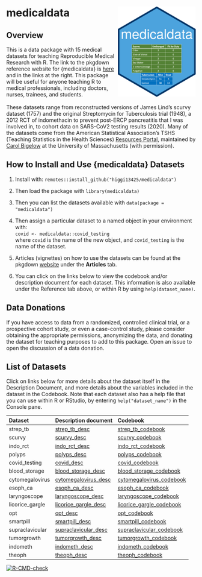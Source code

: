 
<!-- README.md is generated from README.Rmd. Please edit that file -->

# medicaldata <img src='man/figures/hex-medicaldata.png' align="right" height="240">

## Overview

This is a data package with 15 medical datasets for teaching
Reproducible Medical Research with R. The link to the pkgdown reference
website for {medicaldata} is
[here](https://higgi13425.github.io/medicaldata/) and in the links at
the right. This package will be useful for anyone teaching R to medical
professionals, including doctors, nurses, trainees, and students. <br>
<br> These datasets range from reconstructed versions of James Lind’s
scurvy dataset (1757) and the original Streptomycin for Tuberculosis
trial (1948), a 2012 RCT of indomethacin to prevent post-ERCP
pancreatitis that I was involved in, to cohort data on SARS-CoV2 testing
results (2020). Many of the datasets come from the American Statistical
Association’s TSHS (Teaching Statistics in the Health Sciences)
[Resources Portal](https://www.causeweb.org/tshs/category/dataset/),
maintained by [Carol
Bigelow](https://www.umass.edu/sphhs/person/carol-bigelow) at the
University of Massachusetts (with permission).

## How to Install and Use {medicaldata} Datasets

1.  Install with: `remotes::install_github("higgi13425/medicaldata")`  

2.  Then load the package with `library(medicaldata)`  

3.  Then you can list the datasets available with
    `data(package = "medicaldata")`

4.  Then assign a particular dataset to a named object in your
    environment with: <br> `covid <- medicaldata::covid_testing` <br>
    where `covid` is the name of the new object, and `covid_testing` is
    the name of the dataset.<br>

5.  Articles (vignettes) on how to use the datasets can be found at the
    pkgdown [website](https://higgi13425.github.io/medicaldata/) under
    the **Articles** tab.

6.  You can click on the links below to view the codebook and/or
    description document for each dataset. This information is also
    available under the Reference tab above, or within R by using
    `help(dataset_name)`. <br>

## Data Donations

If you have access to data from a randomized, controlled clinical trial,
or a prospective cohort study, or even a case-control study, please
consider obtaining the appropriate permissions, anonymizing the data,
and donating the dataset for teaching purposes to add to this package.
Open an issue to open the discussion of a data donation.

## List of Datasets

Click on links below for more details about the dataset itself in the
Description Document, and more details about the variables included in
the dataset in the Codebook. Note that each dataset also has a help file
that you can use within R or RStudio, by entering `help("dataset_name")`
in the Console pane.

| Dataset          | Description document                                                                                            | Codebook                                                                                                          |
|:-----------------|:----------------------------------------------------------------------------------------------------------------|:------------------------------------------------------------------------------------------------------------------|
| strep\_tb        | [strep\_tb\_desc](https://github.com/higgi13425/medicaldata/blob/master/man/description_docs/strep_tb_desc.pdf) | [strep\_tb\_codebook](https://github.com/higgi13425/medicaldata/blob/master/man/codebooks/strep_tb_codebook.pdf)  |
| scurvy           | [scurvy\_desc](https://github.com/higgi13425/medicaldata/blob/master/man/description_docs/scurvy_desc.pdf)      | [scurvy\_codebook](https://github.com/higgi13425/medicaldata/blob/master/man/codebooks/scurvy_codebook.pdf)       |
| indo\_rct        | [indo\_rct\_desc](https://github.com/higgi13425/medicaldata/blob/master/man/description_docs/indo_rct_desc.pdf) | [indo\_rct\_codebook](https://github.com/higgi13425/medicaldata/blob/master/man/codebooks/indo_rct_codebook.pdf)  |
| polyps           | [polyps\_desc](https://github.com/higgi13425/medicaldata/blob/master/man/description_docs/polyps_desc.pdf)      | [polyps\_codebook](https://github.com/higgi13425/medicaldata/blob/master/man/codebooks/polyps_codebook.pdf)       |
| covid\_testing   | [covid\_desc](https://github.com/higgi13425/medicaldata/blob/master/man/description_docs/covid_desc.pdf)        | [covid\_codebook](https://github.com/higgi13425/medicaldata/blob/master/man/codebooks/covid_testing_codebook.pdf) |
| blood\_storage   | [blood\_storage\_desc](https://www.causeweb.org/tshs/datasets/Blood%20Storage%20Dataset%20Introduction.pdf)     | [blood\_storage\_codebook](https://www.causeweb.org/tshs/datasets/Blood%20Storage%20Data%20Dictionary.pdf)        |
| cytomegalovirus  | [cytomegalovirus\_desc](https://www.causeweb.org/tshs/datasets/Cytomegalovirus%20Dataset%20Introduction.pdf)    | [cytomegalovirus\_codebook](https://www.causeweb.org/tshs/datasets/Cytomegalovirus%20Data%20Dictionary.pdf)       |
| esoph\_ca        | [esoph\_ca\_desc](https://github.com/higgi13425/medicaldata/blob/master/man/description_docs/esoph_ca_desc.pdf) | [esoph\_ca\_codebook](https://github.com/higgi13425/medicaldata/blob/master/man/codebooks/esoph_ca_codebook.pdf)  |
| laryngoscope     | [laryngoscope\_desc](https://www.causeweb.org/tshs/datasets/Laryngoscope%20Dataset%20Introduction.pdf)          | [laryngoscope\_codebook](https://www.causeweb.org/tshs/datasets/Laryngoscope%20Data%20Dictionary.pdf)             |
| licorice\_gargle | [licorice\_gargle\_desc](https://www.causeweb.org/tshs/datasets/Licorice%20Gargle%20Dataset%20Introduction.pdf) | [licorice\_gargle\_codebook](https://www.causeweb.org/tshs/datasets/Licorice%20Gargle%20Data%20Dictionary.pdf)    |
| opt              | [opt\_desc](https://www.causeweb.org/tshs/datasets/OPT_Dataset_Introduction.pdf)                                | [opt\_codebook](https://www.causeweb.org/tshs/datasets/OPT_Data_Dictionary.pdf)                                   |
| smartpill        | [smartpill\_desc](https://www.causeweb.org/tshs/datasets/Smart%20Pill%20Dataset%20Introduction.pdf)             | [smartpill\_codebook](https://www.causeweb.org/tshs/datasets/Smart%20Pill%20Data%20Dictionary.pdf)                |
| supraclavicular  | [supraclavicular\_desc](https://www.causeweb.org/tshs/datasets/Supraclavicular%20Dataset%20Introduction.pdf)    | [supraclavicular\_codebook](https://www.causeweb.org/tshs/datasets/Supraclavicular%20Data%20Dictionary.pdf)       |
| tumorgrowth      | [tumorgrowth\_desc](https://www.causeweb.org/tshs/datasets/tumorgrowth_introduction.pdf)                        | [tumorgrowth\_codebook](https://www.causeweb.org/tshs/datasets/tumorgrowth_dictionary.pdf)                        |
| indometh         | [indometh\_desc](https://github.com/higgi13425/medicaldata/blob/master/man/description_docs/indometh_desc.pdf)  | [indometh\_codebook](https://github.com/higgi13425/medicaldata/blob/master/man/codebooks/indometh_codebook.pdf)   |
| theoph           | [theoph\_desc](https://github.com/higgi13425/medicaldata/blob/master/man/description_docs/theoph_desc.pdf)      | [theoph\_codebook](https://github.com/higgi13425/medicaldata/blob/master/man/codebooks/theoph_codebook.pdf)       |

<!-- badges: start -->

[![R-CMD-check](https://github.com/higgi13425/medicaldata/workflows/R-CMD-check/badge.svg)](https://github.com/higgi13425/medicaldata/actions)
<!-- badges: end -->

